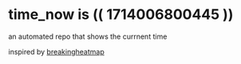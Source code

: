 # time_now is (( 1714006800445 ))

an automated repo that shows the currnent time

inspired by [breakingheatmap](https://github.com/breakingheatmap/breakingheatmap)